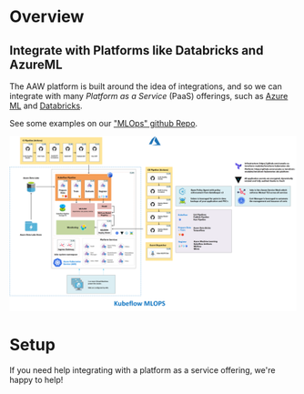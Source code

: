 # Overview

## Integrate with Platforms like Databricks and AzureML

The AAW platform is built around the idea of integrations, and so we can
integrate with many _Platform as a Service_ (PaaS) offerings, such as
[Azure ML](https://azure.microsoft.com/en-us/services/machine-learning/) and
[Databricks](https://azure.microsoft.com/en-ca/services/databricks/).

See some examples on our
["MLOps" github Repo](https://github.com/StatCan/aaw-kubeflow-mlops).

![PaaS](../images/PaaS.png)

# Setup

If you need help integrating with a platform as a service offering, we're happy
to help!
